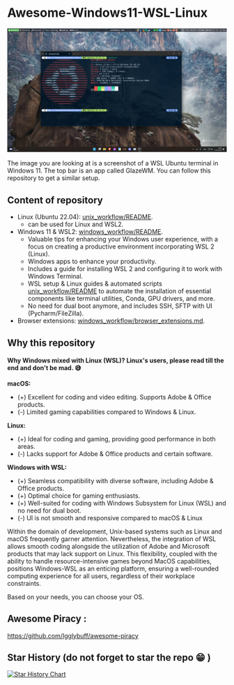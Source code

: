 # Awesome-Windows11-WSL-Linux
<!---![Windows WSL Terminal](resources/windows_wsl_terminal.png)-->
![Windows WSL Terminal with taskbar](resources/windows_wsl_terminal_taskbar.png)

The image you are looking at is a screenshot of a WSL Ubuntu terminal in Windows 11. The top bar is an app called GlazeWM.
You can follow this repository to get a similar setup.

## Content of repository
- Linux (Ubuntu 22.04): [unix_workflow/README](unix_workflow/README.md).
  - can be used for Linux and WSL2.
- Windows 11 & WSL2: [windows_workflow/README](windows_workflow/README.md).
   - Valuable tips for enhancing your Windows user experience, with a focus on creating a productive environment incorporating WSL 2 (Linux).
   - Windows apps to enhance your productivity.
   - Includes a guide for installing WSL 2 and configuring it to work with Windows Terminal.
   - WSL setup & Linux guides & automated scripts [unix_workflow/README](unix_workflow/README.md) to automate the installation of essential components like terminal utilities, Conda, GPU drivers, and more.
   - No need for dual boot anymore, and includes SSH, SFTP with UI (Pycharm/FileZilla).
- Browser extensions: [windows_workflow/browser_extensions.md](windows_workflow/browser_extensions.md).

## Why this repository
#### Why Windows mixed with Linux (WSL)? Linux's users, please read till the end and don't be mad. 😅
**macOS:**
- (+) Excellent for coding and video editing. Supports Adobe & Office products.
- (-) Limited gaming capabilities compared to Windows & Linux.

**Linux:**
- (+) Ideal for coding and gaming, providing good performance in both areas.
- (-) Lacks support for Adobe & Office products and certain software.

**Windows with WSL:**
- (+) Seamless compatibility with diverse software, including Adobe & Office products.
- (+) Optimal choice for gaming enthusiasts.
- (+) Well-suited for coding with Windows Subsystem for Linux (WSL) and no need for dual boot.
- (-) UI is not smooth and responsive compared to macOS & Linux

Within the domain of development, Unix-based systems such as Linux and macOS frequently garner attention. Nevertheless, the integration of WSL allows smooth coding alongside the utilization of Adobe and Microsoft products that may lack support on Linux. This flexibility, coupled with the ability to handle resource-intensive games beyond MacOS capabilities, positions Windows-WSL as an enticing platform, ensuring a well-rounded computing experience for all users, regardless of their workplace constraints.

Based on your needs, you can choose your OS.

## Awesome Piracy :
https://github.com/Igglybuff/awesome-piracy


## Star History (do not forget to star the repo 😁 )
[![Star History Chart](https://api.star-history.com/svg?repos=aminedjeghri/awesomewindows11&type=Date)](https://star-history.com/#aminedjeghri/awesomewindows11&Date)
